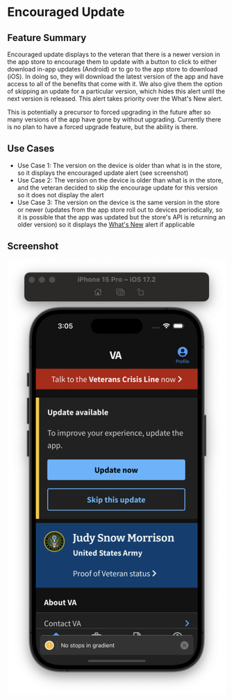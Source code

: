 # Encouraged Update
 
## Feature Summary

Encouraged update displays to the veteran that there is a newer version in the app store to encourage them to update with a button to click to either download in-app updates (Android) or to go to the app store to download (iOS). In doing so, they will download the latest version of the app and have access to all of the benefits that come with it. We also give them the option of skipping an update for a particular version, which hides this alert until the next version is released. This alert takes priority over the What's New alert.

This is potentially a precursor to forced upgrading in the future after so many versions of the app have gone by without upgrading. Currently there is no plan to have a forced upgrade feature, but the ability is there.

## Use Cases

* Use Case 1: The version on the device is older than what is in the store, so it displays the encouraged update alert (see screenshot)
* Use Case 2: The version on the device is older than what is in the store, and the veteran decided to skip the encourage update for this version so it does not display the alert
* Use Case 3: The version on the device is the same version in the store or newer (updates from the app store roll out to devices periodically, so it is possible that the app was updated but the store's API is returning an older version) so it displays the [What's New](../WhatsNew/WhatsNew.md) alert if applicable 

## Screenshot

![](../../../static/img/encouragedUpdate/EncouragedUpdate.png)